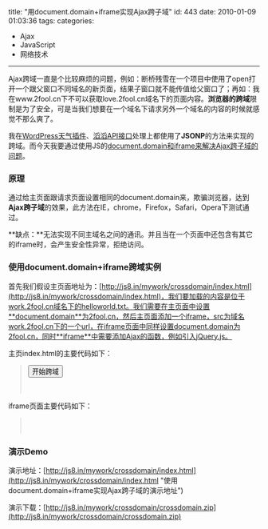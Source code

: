 title: "用document.domain+iframe实现Ajax跨子域"
id: 443
date: 2010-01-09 01:03:36
tags: 
categories: 
- Ajax
- JavaScript
- 网络技术
---

Ajax跨域一直是个比较麻烦的问题，例如：断桥残雪在一个项目中使用了open打开一个跟父窗口不同域名的新页面，结果子窗口就不能传值给父窗口了；再如：我在www.2fool.cn下不可以获取love.2fool.cn域名下的页面内容。**浏览器的跨域**限制是为了安全，可是当我们想要在一个域名下请求另外一个域名的内容的时候就感觉不那么爽了。

我在[WordPress天气插件](http://js8.in/wordpress-weather "wordpress来访者天气预报插件")、[滔滔API接口](http://js8.in/441.html "使用滔滔给WordPress添加博主状态")处理上都使用了**JSONP**的方法来实现的跨域。而今天我要通过使用JS的[document.domain和iframe来解决Ajax跨子域的问题]( http://js8.in/443.html "用document.domain+iframe实现Ajax跨子域")。

### 原理

通过给主页面跟请求页面设置相同的document.domain来，欺骗浏览器，达到**Ajax跨子域**的效果，此方法在IE，chrome，Firefox，Safari，Opera下测试通过。

**缺点：**无法实现不同主域名之间的通讯。并且当在一个页面中还包含有其它的iframe时，会产生安全性异常，拒绝访问。
<!--more-->

### 使用document.domain+iframe跨域实例

首先我们假设主页面地址为：[http://js8.in/mywork/crossdomain/index.html](http://js8.in/mywork/crossdomain/index.html)，我们要加载的内容是位于work.2fool.cn域名下的helloworld.txt。我们需要在主页面中设置**document.domain**为2fool.cn，然后主页面添加一个iframe，src为域名work.2fool.cn下的一个url，在iframe页面中同样设置document.domain为2fool.cn，同时**iframe**中需要添加Ajax的函数，例如引入jQuery.js。

主页index.html的主要代码如下：
> <pre lang="html"><button onclick="crossDomain();">开始跨域</button>
> <div id="ajax"></div>
> <iframe src="http://work.2fool.cn/crossdomain/iframe.html" id="iframe" style="display:none;">
> </iframe>
> <script type="text/javascript">
> document.domain = '2fool.cn';
> function crossDomain(){
>     var iframe=document.getElementById('iframe').contentWindow.$;        
>     iframe.get("http://work.2fool.cn/crossdomain/helloworld.txt",function(data){
>         document.getElementById("ajax").innerHTML=data;
>     });
> }
> </script></pre>
iframe页面主要代码如下：
> <pre lang="html"><script type="text/javascript" src="http://ajax.googleapis.com/ajax/libs/jquery/1.3.2/jquery.min.js"></script>
> <script type="text/javascript">
> document.domain = '2fool.cn';
> </script></pre>

### 演示Demo

演示地址：[http://js8.in/mywork/crossdomain/index.html](http://js8.in/mywork/crossdomain/index.html "使用document.domain+iframe实现Ajax跨子域的演示地址")

演示下载：[http://js8.in/mywork/crossdomain/crossdomain.zip](http://js8.in/mywork/crossdomain/crossdomain.zip)